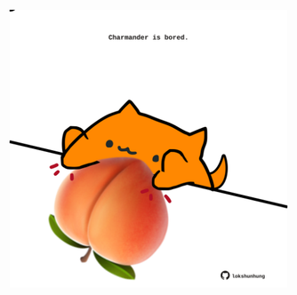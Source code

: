 <!-- built at 08/11/2022, 07:01:58 UTC -->
<p align="center">
  <img width="500" height="500" src="./ReadmeImage.svg">
</p>
